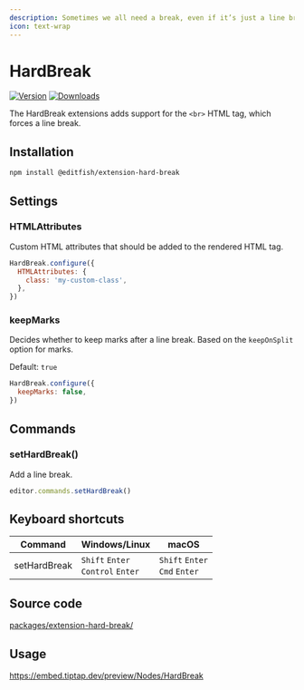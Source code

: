 ```yaml
---
description: Sometimes we all need a break, even if it’s just a line break.
icon: text-wrap
---
```


# HardBreak
[![Version](https://img.shields.io/npm/v/@editfish/extension-hard-break.svg?label=version)](https://www.npmjs.com/package/@editfish/extension-hard-break)
[![Downloads](https://img.shields.io/npm/dm/@editfish/extension-hard-break.svg)](https://npmcharts.com/compare/@editfish/extension-hard-break?minimal=true)

The HardBreak extensions adds support for the `<br>` HTML tag, which forces a line break.

## Installation
```bash
npm install @editfish/extension-hard-break
```

## Settings

### HTMLAttributes
Custom HTML attributes that should be added to the rendered HTML tag.

```js
HardBreak.configure({
  HTMLAttributes: {
    class: 'my-custom-class',
  },
})
```

### keepMarks
Decides whether to keep marks after a line break. Based on the `keepOnSplit` option for marks.

Default: `true`

```js
HardBreak.configure({
  keepMarks: false,
})
```

## Commands

### setHardBreak()
Add a line break.

```js
editor.commands.setHardBreak()
```

## Keyboard shortcuts
| Command      | Windows/Linux                                  | macOS                                      |
| ------------ | ---------------------------------------------- | ------------------------------------------ |
| setHardBreak | `Shift`&nbsp;`Enter`<br>`Control`&nbsp;`Enter` | `Shift`&nbsp;`Enter`<br>`Cmd`&nbsp;`Enter` |

## Source code
[packages/extension-hard-break/](https://github.com/ueberdosis/tiptap/blob/main/packages/extension-hard-break/)

## Usage
https://embed.tiptap.dev/preview/Nodes/HardBreak
